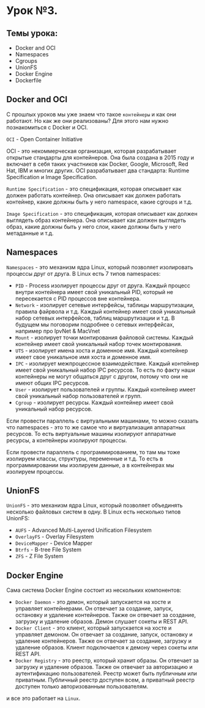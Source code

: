 # Урок №3. 
## Темы урока:
* Docker and OCI
* Namespaces
* Cgroups
* UnionFS
* Docker Engine 
* Dockerfile


## Docker and OCI
С прошлых уроков мы уже знаем что такое `контейнеры` и как они работают. Но как же они реализованы? Для этого нам нужно познакомиться с Docker и OCI.

`OCI` - Open Container Initiative

OCI - это некоммерческая организация, которая разрабатывает открытые стандарты для контейнеров. Она была создана в 2015 году и включает в себя таких участников как Docker, Google, Microsoft, Red Hat, IBM и многих других. OCI разрабатывает два стандарта: Runtime Specification и Image Specification.

`Runtime Specification` - это спецификация, которая описывает как должен работать контейнер. Она описывает как должен работать контейнер, какие должны быть у него namespace, какие cgroups и т.д.

`Image Specification` - это спецификация, которая описывает как должен выглядеть образ контейнера. Она описывает как должен выглядеть образ, какие должны быть у него слои, какие должны быть у него метаданные и т.д.



## Namespaces
`Namespaces` - это механизм ядра Linux, который позволяет изолировать процессы друг от друга. В Linux есть 7 типов namespaces:
* `PID` - Process изолирует процессы друг от друга. Каждый процесс внутри контейнера имеет свой уникальный PID, который не пересекается с PID процессов вне контейнера.
* `Network` - изолирует сетевые интерфейсы, таблицы маршрутизации, правила файрвола и т.д. Каждый контейнер имеет свой уникальный набор сетевых интерфейсов, таблиц маршрутизации и т.д. В будущем мы поговорим подробнее о сетевых интерфейсах, например про IpvNet & MacVnet
* `Mount` - изолирует точки монтирования файловой системы. Каждый контейнер имеет свой уникальный набор точек монтирования.
* `UTS` - изолирует имена хоста и доменное имя. Каждый контейнер имеет свое уникальное имя хоста и доменное имя.
* `IPC` - изолирует межпроцессное взаимодействие. Каждый контейнер имеет свой уникальный набор IPC ресурсов. То есть по факту наши контейнеры не могут общаться друг с другом, потому что они не имеют общих IPC ресурсов.
* `User` - изолирует пользователей и группы. Каждый контейнер имеет свой уникальный набор пользователей и групп.
* `Cgroup` - изолирует ресурсы. Каждый контейнер имеет свой уникальный набор ресурсов.


Если провести параллель с виртуальными машинами, то можно сказать что namespaces - это то же самое что и виртуализация аппаратных ресурсов. То есть виртуальные машины изолируют аппаратные ресурсы, а контейнеры изолируют процессы.

Если провести параллель с программированием, то там мы тоже изолируем классы, структуры, переменные и т.д. То есть в программировании мы изолируем данные, а в контейнерах мы изолируем процессы.

## UnionFS
`UnionFS` - это механизм ядра Linux, который позволяет объединять несколько файловых систем в одну. В Linux есть несколько типов UnionFS:
* `AUFS` - Advanced Multi-Layered Unification Filesystem
* `OverlayFS` - Overlay Filesystem
* `DeviceMapper` - Device Mapper
* `Btrfs` - B-tree File System
* `ZFS` - Z File System

## Docker Engine 

Сама система Docker Engine состоит из нескольких компонентов:
* `Docker Daemon` - это демон, который запускается на хосте и управляет контейнерами. Он отвечает за создание, запуск, остановку и удаление контейнеров. Также он отвечает за создание, загрузку и удаление образов. Демон слушает сокеты и REST API.
* `Docker Client` - это клиент, который запускается на хосте и управляет демоном. Он отвечает за создание, запуск, остановку и удаление контейнеров. Также он отвечает за создание, загрузку и удаление образов. Клиент подключается к демону через сокеты или REST API.
* `Docker Registry` - это реестр, который хранит образы. Он отвечает за загрузку и удаление образов. Также он отвечает за авторизацию и аутентификацию пользователей. Реестр может быть публичным или приватным. Публичный реестр доступен всем, а приватный реестр доступен только авторизованным пользователям.

и все это работает на `Linux`.

